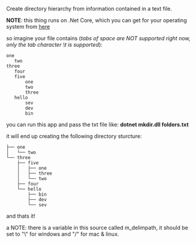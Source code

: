 ﻿Create directory hierarchy from information contained in a text file.

**NOTE**: this thing runs on .Net Core, which you can get for your operating system from [here](https://dotnet.microsoft.com/download)

so imagine your file contains (_tabs of space are NOT supported right now, only the tab character \t is supported_):
 ```
one
	two
three
	four
	five
		one
		two
		three
	hello
		sev
		dev
		bin
```
you can run this app and pass the txt file like:
**dotnet mkdir.dll folders.txt**

it will end up creating the following directory sturcture:
```
├── one
│   └── two
└── three
    ├── five
    │   ├── one
    │   ├── three
    │   └── two
    ├── four
    └── hello
        ├── bin
        ├── dev
        └── sev
```
and thats it!

a NOTE:
there is a variable in this source called m_delimpath, it should be set to "\\" for windows and "/" for mac & linux.